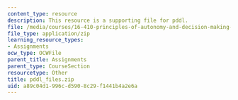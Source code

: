 ```yaml
---
content_type: resource
description: This resource is a supporting file for pddl.
file: /media/courses/16-410-principles-of-autonomy-and-decision-making-fall-2010/a89c04d1996cd5908c29f1441b4a2e6a_pddl_files.zip
file_type: application/zip
learning_resource_types:
- Assignments
ocw_type: OCWFile
parent_title: Assignments
parent_type: CourseSection
resourcetype: Other
title: pddl_files.zip
uid: a89c04d1-996c-d590-8c29-f1441b4a2e6a
---
```


